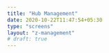 ```yaml
---
title: "Hub Management"
date: 2020-10-22T11:47:54+05:30
type: "screens"
layout: "z-management"
# draft: true
---
```


